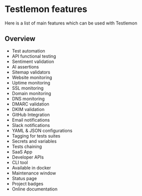 # Testlemon features

Here is a list of main features which can be used with Testlemon

## Overview

- Test automation
- API functional testing
- Sentiment validation
- AI assertions
- Sitemap validators
- Website monitoring
- Uptime monitoring
- SSL monitoring
- Domain monitoring
- DNS monitoring
- DMARC validation
- DKIM validation
- GitHub Integration
- Email notifications
- Slack notifications 
- YAML & JSON configurations
- Tagging for tests suites
- Secrets and variables
- Tests chaining
- SaaS App
- Developer APIs
- CLI tool
- Available in docker
- Maintenance window
- Status page
- Project badges
- Online documentation